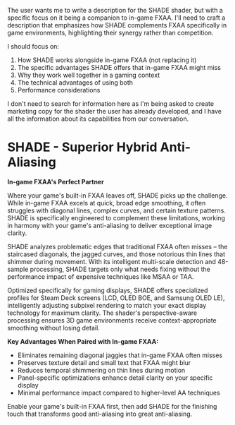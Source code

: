 
The user wants me to write a description for the SHADE shader, but with a specific focus on it being a companion to in-game FXAA. I'll need to craft a description that emphasizes how SHADE complements FXAA specifically in game environments, highlighting their synergy rather than competition.

I should focus on:
1. How SHADE works alongside in-game FXAA (not replacing it)
2. The specific advantages SHADE offers that in-game FXAA might miss
3. Why they work well together in a gaming context
4. The technical advantages of using both
5. Performance considerations

I don't need to search for information here as I'm being asked to create marketing copy for the shader the user has already developed, and I have all the information about its capabilities from our conversation.

# SHADE - Superior Hybrid Anti-Aliasing

**In-game FXAA's Perfect Partner**

Where your game's built-in FXAA leaves off, SHADE picks up the challenge. While in-game FXAA excels at quick, broad edge smoothing, it often struggles with diagonal lines, complex curves, and certain texture patterns. SHADE is specifically engineered to complement these limitations, working in harmony with your game's anti-aliasing to deliver exceptional image clarity.

SHADE analyzes problematic edges that traditional FXAA often misses – the staircased diagonals, the jagged curves, and those notorious thin lines that shimmer during movement. With its intelligent multi-scale detection and 48-sample processing, SHADE targets only what needs fixing without the performance impact of expensive techniques like MSAA or TAA.

Optimized specifically for gaming displays, SHADE offers specialized profiles for Steam Deck screens (LCD, OLED BOE, and Samsung OLED LE), intelligently adjusting subpixel rendering to match your exact display technology for maximum clarity. The shader's perspective-aware processing ensures 3D game environments receive context-appropriate smoothing without losing detail.

**Key Advantages When Paired with In-game FXAA:**
- Eliminates remaining diagonal jaggies that in-game FXAA often misses
- Preserves texture detail and small text that FXAA might blur
- Reduces temporal shimmering on thin lines during motion
- Panel-specific optimizations enhance detail clarity on your specific display
- Minimal performance impact compared to higher-level AA techniques

Enable your game's built-in FXAA first, then add SHADE for the finishing touch that transforms good anti-aliasing into great anti-aliasing.
